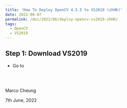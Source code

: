 ```yaml
---
title: 'How To Deploy OpenCV 4.5.5 to VS2019 (zhHK)'
date: 2022-06-07
permalink: /doc/2022/06/deploy-opencv-vs2019-zhHK/
tags:
  - OpenCV
  - VS2019
---
```


## Step 1: Download VS2019

- Go to 

<br>

<br>

Marco Cheung

7th June, 2022